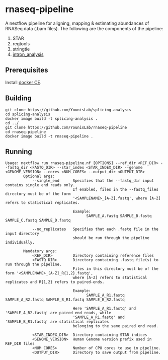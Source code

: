 # rnaseq-pipeline

A nextflow pipeline for aligning, mapping & estimating abundances of RNASeq data (.bam files). The following are the components of the pipeline:

1. STAR
2. regtools
3. stringtie
4. [intron_analysis](https://github.com/YounisLab/splicing-analysis)

## Prerequisites

Install [docker CE](https://docs.docker.com/install/linux/docker-ce/ubuntu/).

## Building

```
git clone https://github.com/YounisLab/splicing-analysis
cd splicing-analysis
docker image build -t splicing-analysis .
cd ../
git clone https://github.com/YounisLab/rnaseq-pipeline
cd rnaseq-pipeline
docker image build -t rnaseq-pipeline .
```

## Running

```
Usage: nextflow run rnaseq-pipeline.nf [OPTIONS] --ref_dir <REF_DIR> --fastq_dir <FASTQ_DIR> --star_index <STAR_INDEX_DIR> --genome <GENOME_VERSION> --cores <NUM_CORES> --output_dir <OUTPUT_DIR>
        Optional args:
            --single_end      Specifies that the --fastq_dir input contains single end reads only.
                              If enabled, files in the --fastq_files directory must be of the form
                              '<SAMPLENAME>_[A-Z].fastq', where [A-Z] refers to statistical replicates.

                              Example:
                                    SAMPLE_A.fastq SAMPLE_B.fastq SAMPLE_C.fastq SAMPLE_D.fastq

            --no_replicates   Specifies that each .fastq file in the input directory
                              should be run through the pipeline individually.

        Mandatory args:
            <REF_DIR>         Directory containing reference files
            <FASTQ_DIR>       Directory containing .fastq file(s) to run through the pipeline.
                              Files in this directory must be of the form '<SAMPLENAME>_[A-Z]_R{1,2}.fastq',
                              where [A-Z] refers to statistical replicates and R{1,2} refers to paired-ends.

                              Example:
                                    SAMPLE_A_R1.fastq SAMPLE_A_R2.fastq SAMPLE_B_R1.fastq SAMPLE_B_R2.fastq

                              Here 'SAMPLE_A_R1.fastq' and 'SAMPLE_A_R2.fastq' are paired end reads, while
                              'SAMPLE_A_R1.fastq' and 'SAMPLE_B_R1.fastq' are statistical replicates
                              belonging to the same paired end read.

            <STAR_INDEX_DIR>  Directory containing STAR indices
            <GENOME_VERSION>  Human Genome version prefix used in REF_DIR files
            <NUM_CORES>       Number of CPU cores to use in pipeline.
            <OUTPUT_DIR>      Directory to save output from pipeline.
```
